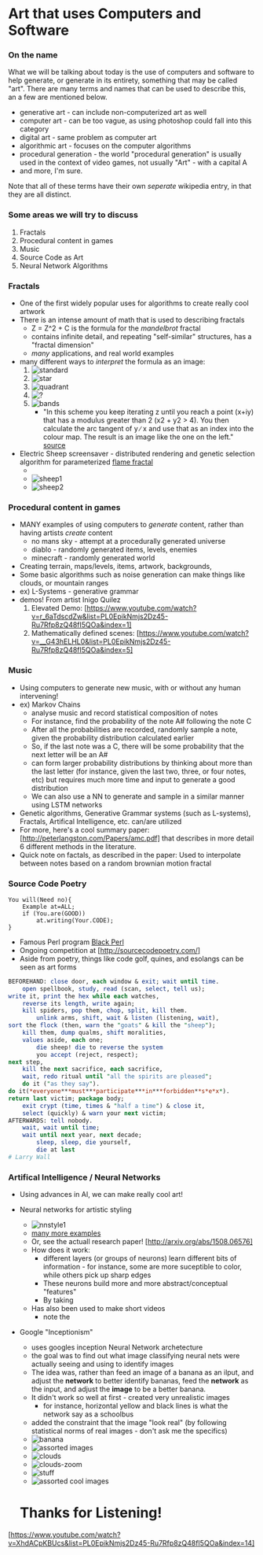 # Art that uses Computers and Software

### On the name

What we will be talking about today is the use of computers and software to
help generate, or generate in its entirety, something that may be called "art".
There are many terms and names that can be used to describe this, an a few are
mentioned below.

* generative art - can include non-computerized art as well
* computer art - can be too vague, as using photoshop could fall into this
  category
* digital art - same problem as computer art
* algorithmic art - focuses on the computer algorithms
* procedural generation - the world "procedural generation" is usually used in the
  context of video games, not usually "Art" - with a capital A
* and more, I'm sure.

Note that all of these terms have their own *seperate* wikipedia entry, in that
they are all distinct.

### Some areas we will try to discuss

1. Fractals
1. Procedural content in games
1. Music
1. Source Code as Art
1. Neural Network Algorithms

### Fractals

* One of the first widely popular uses for algorithms to create really cool
  artwork
* There is an intense amount of math that is used to describing fractals
	* Z = Z^2 + C is the formula for the *mandelbrot* fractal
	* contains infinite detail, and repeating "self-similar" structures, has a
	  "fractal dimension"
	* *many* applications, and real world examples
* many different ways to *interpret* the formula as an image:
	1. ![standard](http://www.eddaardvark.co.uk/python_patterns/images/w21.gif)
	3. ![star](http://www.eddaardvark.co.uk/python_patterns/images/w21s.gif)
	2. ![quadrant](http://www.eddaardvark.co.uk/python_patterns/images/Q013.png)
	5. ![?](http://www.eddaardvark.co.uk/python_patterns/images/w21b.gif)
	6. ![bands](http://www.eddaardvark.co.uk/python_patterns/images/b2.gif)
		* "In this scheme you keep iterating z until you reach a point (x+iy)
		  that has a modulus greater than 2 (x2 + y2 >  4). You then calculate
		  the arc tangent of y ∕ x and use that as an index into the colour
		  map. The result is an image like the one on the left." [source
		  ](http://www.eddaardvark.co.uk/python_patterns/schemes.html)
* Electric Sheep screensaver - distributed rendering and genetic selection
  algorithm for parameterized [flame fractal](https://en.wikipedia.org/wiki/Fractal_flame)
	* [](http://lmgtfy.com/?s=d&q=electric+sheep)
	* ![sheep1](https://upload.wikimedia.org/wikipedia/commons/5/52/Electricsheep-3404.jpg)
	* ![sheep2](http://2.bp.blogspot.com/-CnCvKI2VoiQ/VQm_Qy8CriI/AAAAAAAAMOk/AeHiBvcsd_w/s1600/1290610562-screen-shot-2010-11-24-at-113758-am-528x391.png)

### Procedural content in games

* MANY examples of using computers to *generate* content, rather than having
  artists *create* content
	* no mans sky - attempt at a procedurally generated universe
	* diablo - randomly generated items, levels, enemies
	* minecraft - randomly generated world
* Creating terrain, maps/levels, items, artwork, backgrounds,
* Some basic algorithms such as noise generation can make things like clouds,
  or mountain ranges
* ex) L-Systems - generative grammar
* demos! From artist Inigo Quilez
	1. Elevated Demo: [https://www.youtube.com/watch?v=r_6aTdscdZw&list=PL0EpikNmjs2Dz45-Ru7Rfp8zQ48fI5QOa&index=1]
	1. Mathematically defined scenes: [https://www.youtube.com/watch?v=__G43hELHL0&list=PL0EpikNmjs2Dz45-Ru7Rfp8zQ48fI5QOa&index=5]

### Music

* Using computers to generate new music, with or without any human intervening!
* ex) Markov Chains
	* analyse music and record statistical composition of notes
	* For instance, find the probability of the note A# following the note C
	* After all the probabilities are recorded, randomly sample a note, given
	  the probability distribution calculated earlier
	* So, if the last note was a C, there will be some probability that the
	  next letter will be an A#
	* can form larger probability distributions by thinking about more than the
	  last letter (for instance, given the last two, three, or four notes, etc)
	  but requires much more time and input to generate a good distribution
	* We can also use a NN to generate and sample in a similar manner using
	  LSTM networks
* Genetic algorithms, Generative Grammar systems (such as L-systems), Fractals,
  Artifical Intelligence, etc. can/are utilized
* For more, here's a cool summary paper: [http://peterlangston.com/Papers/amc.pdf]
  that describes in more detail 6 different methods in the literature.
* Quick note on factals, as described in the paper:
  Used to interpolate between notes based on a random brownian motion fractal

### Source Code Poetry

```
You will(Need no){
	Example at=ALL;
	if (You.are(GOOD))
		at.writing(Your.CODE);
}
```

* Famous Perl program [Black Perl](https://en.wikipedia.org/wiki/Black_Perl)
* Ongoing competition at [http://sourcecodepoetry.com/]
* Aside from poetry, things like code golf, quines, and esolangs can be seen as
  art forms

```perl
BEFOREHAND: close door, each window & exit; wait until time.
    open spellbook, study, read (scan, select, tell us);
write it, print the hex while each watches,
    reverse its length, write again;
    kill spiders, pop them, chop, split, kill them.
        unlink arms, shift, wait & listen (listening, wait),
sort the flock (then, warn the "goats" & kill the "sheep");
    kill them, dump qualms, shift moralities,
    values aside, each one;
        die sheep! die to reverse the system
        you accept (reject, respect);
next step,
    kill the next sacrifice, each sacrifice,
    wait, redo ritual until "all the spirits are pleased";
    do it ("as they say").
do it(*everyone***must***participate***in***forbidden**s*e*x*).
return last victim; package body;
    exit crypt (time, times & "half a time") & close it,
    select (quickly) & warn your next victim;
AFTERWARDS: tell nobody.
    wait, wait until time;
    wait until next year, next decade;
        sleep, sleep, die yourself,
        die at last
# Larry Wall
```

### Artifical Intelligence / Neural Networks

* Using advances in AI, we can make really cool art!

* Neural networks for artistic styling
	* ![nnstyle1](https://raw.githubusercontent.com/jcjohnson/neural-style/master/examples/outputs/golden_gate_seated.png)
	* [many more examples](https://github.com/jcjohnson/neural-style)
	* Or, see the actuall research paper! [http://arxiv.org/abs/1508.06576]
	* How does it work:
		* different layers (or groups of neurons) learn different bits of
		  information - for instance, some are more suceptible to color, while
		  others pick up sharp edges
		* These neurons build more and more abstract/conceptual "features"
		* By taking
	* Has also been used to make short videos
		* note the
* Google "Inceptionism"
	* uses googles inception Neural Network archetecture
	* the goal was to find out what image classifying neural nets were actually
	  seeing and using to identify images
	* The idea was, rather than feed an image of a banana as an ilput, and adjust the
	  **network** to better identify bananas, feed the **network** as the input,
	  and adjust the **image** to be a better banana.
	* It didn't work so well at first - created very unrealistic images
		* for instance, horizontal yellow and black lines is what the network
		  say as a schoolbus
	* added the constraint that the image "look real" (by following
	  statistical norms of real images - don't ask me the specifics)
	* ![banana](https://4.bp.blogspot.com/-tTYZpdJ18bg/VYITAO4s_uI/AAAAAAAAAlE/L7VMImFFt_M/s640/noise-to-banana.png)
	* ![assorted images](https://2.bp.blogspot.com/-17ajatawCW4/VYITTA1NkDI/AAAAAAAAAlM/eZmy5_Uu9TQ/s640/classvis.png)
	* ![clouds](https://4.bp.blogspot.com/-FPDgxlc-WPU/VYIV1bK50HI/AAAAAAAAAlw/YIwOPjoulcs/s640/skyarrow.png)
	* ![clouds-zoom](https://3.bp.blogspot.com/-R15_fyB-ZpE/VYIV-Uu9iwI/AAAAAAAAAl4/o3heQNGpVRU/s640/Funny-Animals.png)
	* ![stuff](https://2.bp.blogspot.com/-nxPKPYA8otk/VYIWRcpjZfI/AAAAAAAAAmE/8dSuxLnSNQ4/s640/image-dream-map.png)
	* ![assorted cool images](https://1.bp.blogspot.com/-XZ0i0zXOhQk/VYIXdyIL9kI/AAAAAAAAAmQ/UbA6j41w28o/s640/building-dreams.png)

	# Thanks for Listening!

[https://www.youtube.com/watch?v=XhdACpKBUcs&list=PL0EpikNmjs2Dz45-Ru7Rfp8zQ48fI5QOa&index=14]
